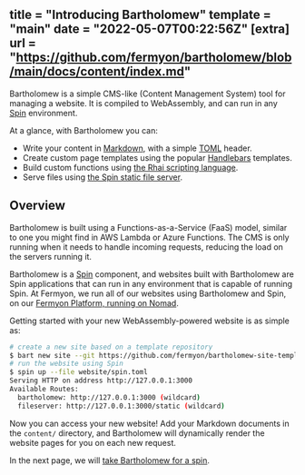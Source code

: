 title = "Introducing Bartholomew"
template = "main"
date = "2022-05-07T00:22:56Z"
[extra]
url = "https://github.com/fermyon/bartholomew/blob/main/docs/content/index.md"
---

Bartholomew is a simple CMS-like (Content Management System) tool for managing a
website. It is compiled to WebAssembly, and can run in any [Spin](https://spin.fermyon.dev)
environment.

At a glance, with Bartholomew you can:

- Write your content in [Markdown](https://www.markdownguide.org/), with a
simple [TOML](https://toml.io/en/) header.
- Create custom page templates using the popular [Handlebars](https://handlebarsjs.com/)
templates.
- Build custom functions using [the Rhai scripting language](https://rhai.rs/).
- Serve files using [the Spin static file server](https://github.com/fermyon/spin-fileserver).

## Overview

Bartholomew is built using a Functions-as-a-Service (FaaS) model, similar to
one you might find in AWS Lambda or Azure Functions. The CMS is only running when
it needs to handle incoming requests, reducing the load on the servers
running it.

Bartholomew is a [Spin](https://spin.fermyon.dev) component, and
websites built with Bartholomew are Spin applications that can run in any
environment that is capable of running Spin. At Fermyon, we run all of our
websites using Bartholomew and Spin, on our [Fermyon Platform, running on Nomad](https://www.fermyon.com/blog/spin-nomad).

Getting started with your new WebAssembly-powered website is as simple as:

```bash
# create a new site based on a template repository
$ bart new site --git https://github.com/fermyon/bartholomew-site-template website
# run the website using Spin
$ spin up --file website/spin.toml
Serving HTTP on address http://127.0.0.1:3000
Available Routes:
  bartholomew: http://127.0.0.1:3000 (wildcard)
  fileserver: http://127.0.0.1:3000/static (wildcard)
```

Now you can access your new website! Add your Markdown documents in the `content/`
directory, and Bartholomew will dynamically render the website pages for you on
each new request.

In the next page, we will [take Bartholomew for a spin](./quickstart.md).

